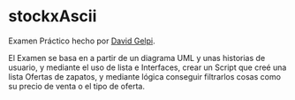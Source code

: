 # stockxAscii

Examen Práctico hecho por [David Gelpi](https://github.com/dfleta/stockx-ascii).

El Examen se basa en a partir de un diagrama UML y unas historias de usuario, y mediante el uso de lista e Interfaces, crear un
Script que creé una lista Ofertas de zapatos, y mediante lógica conseguir filtrarlos cosas como su precio de venta o el tipo de oferta.
